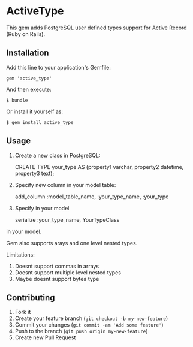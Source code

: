 # ActiveType

This gem adds PostgreSQL user defined types support for Active Record (Ruby on Rails).

## Installation

Add this line to your application's Gemfile:

    gem 'active_type'

And then execute:

    $ bundle

Or install it yourself as:

    $ gem install active_type

## Usage

1) Create a new class in PostgreSQL: 
    
    CREATE TYPE your_type AS (property1 varchar, property2 datetime, property3 text);

2) Specify new column in your model table:
    
    add_column :model_table_name, :your_type_name, :your_type

3) Specify in your model 

    serialize :your_type_name, YourTypeClass

in your model.

Gem also supports arays and one level nested types.

Limitations:
1) Doesnt support commas in arrays
2) Doesnt support multiple level nested types
3) Maybe doesnt support bytea type

## Contributing

1. Fork it
2. Create your feature branch (`git checkout -b my-new-feature`)
3. Commit your changes (`git commit -am 'Add some feature'`)
4. Push to the branch (`git push origin my-new-feature`)
5. Create new Pull Request
